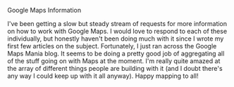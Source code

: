 Google Maps Information

I've been getting a slow but steady stream of requests for more information on
how to work with Google Maps. I would love to respond to each of these
individually, but honestly haven't been doing much with it since I wrote my
first few articles on the subject. Fortunately, I just ran across the Google
Maps Mania blog. It seems to be doing a pretty good job of aggregating all of
the stuff going on with Maps at the moment. I'm really quite amazed at the
array of different things people are building with it (and I doubt there's any
way I could keep up with it all anyway). Happy mapping to all!
